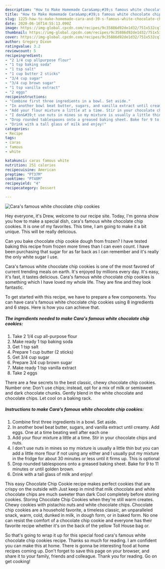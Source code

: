 ```yaml
---
description: "How to Make Homemade Cara&amp;#39;s famous white chocolate chip cookies"
title: "How to Make Homemade Cara&amp;#39;s famous white chocolate chip cookies"
slug: 1225-how-to-make-homemade-cara-and-39-s-famous-white-chocolate-chip-cookies
date: 2020-06-16T14:55:13.090Z
image: https://img-global.cpcdn.com/recipes/9c35886d92de1d32/751x532cq70/caras-famous-white-chocolate-chip-cookies-recipe-main-photo.jpg
thumbnail: https://img-global.cpcdn.com/recipes/9c35886d92de1d32/751x532cq70/caras-famous-white-chocolate-chip-cookies-recipe-main-photo.jpg
cover: https://img-global.cpcdn.com/recipes/9c35886d92de1d32/751x532cq70/caras-famous-white-chocolate-chip-cookies-recipe-main-photo.jpg
author: Gregory Dixon
ratingvalue: 3.2
reviewcount: 5
recipeingredient:
- "2 1/4 cup allpurpose flour"
- "1 tsp baking soda"
- "1 tsp salt"
- "1 cup butter 2 sticks"
- "3/4 cup sugar"
- "3/4 cup brown sugar"
- "1 tsp vanilla extract"
- "2 eggs"
recipeinstructions:
- "Combine first three ingredients in a bowl. Set aside."
- "In another bowl beat butter, sugars, and vanilla extract until creamy. Add eggs. One at a time beating well after each one"
- "Add your flour mixture a little at a time. Stir in your chocolate chips and nuts."
- "I don&#39;t use nuts in mines so my mixture is usually a little thin but you can add a little more flour if not using any either and I usually put my mixture in the fridge for about 30 minutes or less until it firms up. This is optional"
- "Drop rounded tablespoons onto a greased baking sheet. Bake for 9 to 11 minutes or until golden brown."
- "Drink with a tall glass of milk and enjoy!"
categories:
- Recipe
tags:
- caras
- famous
- white

katakunci: caras famous white 
nutrition: 251 calories
recipecuisine: American
preptime: "PT37M"
cooktime: "PT40M"
recipeyield: "4"
recipecategory: Dessert

---
```



![Cara&#39;s famous white chocolate chip cookies](https://img-global.cpcdn.com/recipes/9c35886d92de1d32/751x532cq70/caras-famous-white-chocolate-chip-cookies-recipe-main-photo.jpg)

Hey everyone, it's Drew, welcome to our recipe site. Today, I'm gonna show you how to make a special dish, cara&#39;s famous white chocolate chip cookies. It is one of my favorites. This time, I am going to make it a bit unique. This will be really delicious.

Can you bake chocolate chip cookie dough from frozen? I have tested baking this recipe from frozen more times than I can even count. I have been purchasing that sugar for as far back as I can remember and it&#39;s really the only white sugar I use.

Cara&#39;s famous white chocolate chip cookies is one of the most favored of current trending meals on earth. It's enjoyed by millions every day. It's easy, it's fast, it tastes delicious. Cara&#39;s famous white chocolate chip cookies is something which I have loved my whole life. They are fine and they look fantastic.


To get started with this recipe, we have to prepare a few components. You can have cara&#39;s famous white chocolate chip cookies using 8 ingredients and 6 steps. Here is how you can achieve that.

<!--inarticleads1-->

##### The ingredients needed to make Cara&#39;s famous white chocolate chip cookies:

1. Take 2 1/4 cup all-purpose flour
1. Make ready 1 tsp baking soda
1. Get 1 tsp salt
1. Prepare 1 cup butter (2 sticks)
1. Get 3/4 cup sugar
1. Prepare 3/4 cup brown sugar
1. Make ready 1 tsp vanilla extract
1. Take 2 eggs


There are a few secrets to the best classic, chewy chocolate chip cookies. Number one: Don&#39;t use chips; instead, opt for a mix of milk or semisweet and dark chocolate chunks. Gently blend in the white chocolate and chocolate chips. Let cool on a baking rack. 

<!--inarticleads2-->

##### Instructions to make Cara&#39;s famous white chocolate chip cookies:

1. Combine first three ingredients in a bowl. Set aside.
1. In another bowl beat butter, sugars, and vanilla extract until creamy. Add eggs. One at a time beating well after each one
1. Add your flour mixture a little at a time. Stir in your chocolate chips and nuts.
1. I don&#39;t use nuts in mines so my mixture is usually a little thin but you can add a little more flour if not using any either and I usually put my mixture in the fridge for about 30 minutes or less until it firms up. This is optional
1. Drop rounded tablespoons onto a greased baking sheet. Bake for 9 to 11 minutes or until golden brown.
1. Drink with a tall glass of milk and enjoy!


This easy Chocolate Chip Cookie recipe makes perfect cookies that are crispy on the outside with Just keep in mind that milk chocolate and white chocolate chips are much sweeter than dark Cool completely before storing cookies. Storing Chocolate Chip Cookies when they&#39;re still warm creates. Chewy cookies with pistachio nuts and white chocolate chips. Chocolate chip cookies are a household favorite, a timeless classic, an unparalleled snack, warm, cold, dunked in milk, in dough form, or in baked form. No one can resist the comfort of a chocolate chip cookie and everyone has their favorite recipe whether it&#39;s on the back of the yellow Toll House bag or. 

So that's going to wrap it up for this special food cara&#39;s famous white chocolate chip cookies recipe. Thanks so much for reading. I am confident you can make this at home. There is gonna be interesting food at home recipes coming up. Don't forget to save this page on your browser, and share it to your family, friends and colleague. Thank you for reading. Go on get cooking!
